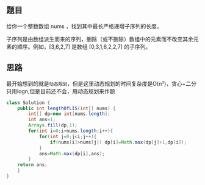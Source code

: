 ## 题目
给你一个整数数组 nums ，找到其中最长严格递增子序列的长度。

子序列是由数组派生而来的序列，删除（或不删除）数组中的元素而不改变其余元素的顺序。例如，[3,6,2,7] 是数组 [0,3,1,6,2,2,7] 的子序列。
## 思路
最开始想到的就是`动态规划`，但是这里动态规划的时间复杂度是O(n²)，贪心+二分只用logn,但是目前还不会，用动态规划来作题

```java
class Solution {
    public int lengthOfLIS(int[] nums) {
        int[] dp=new int[nums.length];
        int ans=1;
        Arrays.fill(dp,1);
        for(int i=0;i<nums.length;i++){
            for(int j=0;j<i;j++){
                if(nums[i]>nums[j]) dp[i]=Math.max(dp[j]+1,dp[i]);
            }
            ans=Math.max(dp[i],ans);
        }
    return ans;
    }
}
```
